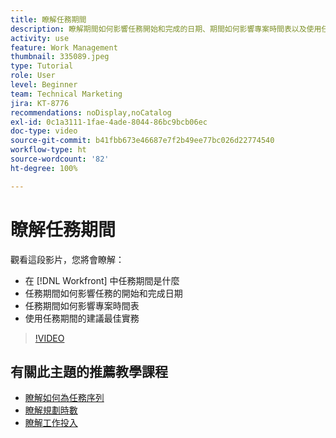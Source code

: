 ```yaml
---
title: 瞭解任務期間
description: 瞭解期間如何影響任務開始和完成的日期、期間如何影響專案時間表以及使用任務期間的一些最佳實務。
activity: use
feature: Work Management
thumbnail: 335089.jpeg
type: Tutorial
role: User
level: Beginner
team: Technical Marketing
jira: KT-8776
recommendations: noDisplay,noCatalog
exl-id: 0c1a3111-1fae-4ade-8044-86bc9bcb06ec
doc-type: video
source-git-commit: b41fbb673e46687e7f2b49ee77bc026d22774540
workflow-type: ht
source-wordcount: '82'
ht-degree: 100%

---
```


# 瞭解任務期間

觀看這段影片，您將會瞭解：

* 在 [!DNL Workfront] 中任務期間是什麼
* 任務期間如何影響任務的開始和完成日期
* 任務期間如何影響專案時間表
* 使用任務期間的建議最佳實務

>[!VIDEO](https://video.tv.adobe.com/v/335089/?quality=12&learn=on)

## 有關此主題的推薦教學課程

* [瞭解如何為任務序列](https://experienceleague.adobe.com/zh-hant/docs/workfront-learn/tutorials-workfront/manage-work/tasks/learn-to-sequence-tasks)
* [瞭解規劃時數](https://experienceleague.adobe.com/zh-hant/docs/workfront-learn/tutorials-workfront/manage-work/tasks/understand-planned-hours)
* [瞭解工作投入](https://experienceleague.adobe.com/zh-hant/docs/workfront-learn/tutorials-workfront/manage-work/tasks/understand-work-effort)


